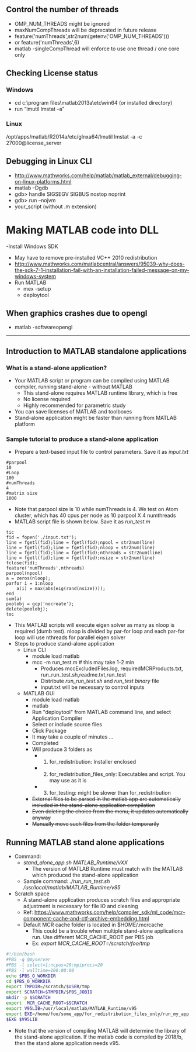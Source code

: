 ## Control the number of threads
- OMP_NUM_THREADS might be ignored
- maxNumCompThreads will be deprecated in future release
- feature('numThreads',str2num(getenv('OMP_NUM_THREADS')))
- or  feature('numThreads',6)
- matlab -singleCompThread will enforce to use one thread / one core only

## Checking License status
### Windows
- cd c:\program files\matlab2013a\etc\win64 (or installed directory)
- run “lmutil lmstat –a”
### Linux
/opt/apps/matlab/R2014a/etc/glnxa64/lmutil lmstat -a -c 27000@license_server

## Debugging in Linux CLI
- http://www.mathworks.com/help/matlab/matlab_external/debugging-on-linux-platforms.html
- matlab –Dgdb
- gdb> handle SIGSEGV SIGBUS nostop noprint 
- gdb> run –nojvm
- your_script (without .m extension)

# Making MATLAB code into DLL
-Install Windows SDK
  - May have to remove pre-installed VC++ 2010 redistribution
  - http://www.mathworks.com/matlabcentral/answers/95039-why-does-the-sdk-7-1-installation-fail-with-an-installation-failed-message-on-my-windows-system
- Run MATLAB
  - mex -setup
  - deploytool

## When graphics crashes due to opengl
- matlab -softwareopengl

<hr>

## Introduction to MATLAB standalone applications
### What is a stand-alone application?
- Your MATLAB script or program can be compiled using MATLAB compiler, running stand-alone - without MATLAB
	- This stand-alone requires MATLAB runtime library, which is free
	- No license required
	- Highly recommended for parametric study
- You can save licenses of MATLAB and toolboxes
- Stand-alone application might be faster than running from MATLAB platform

### Sample tutorial to produce a stand-alone application
- Prepare a text-based input file to control parameters. Save it as *input.txt*
```
#parpool
10
#Loop
100
#numThreads
4
#matrix size
1000
```
- Note that parpool size is 10 while numThreads is 4. We test on Atom cluster, which has 40 cpus per node as 10 parpool X 4 numthreads
- MATLAB script file is shown below. Save it as *run_test.m*
```
tic
fid = fopen('./input.txt');
line = fgetl(fid);line = fgetl(fid);npool = str2num(line)
line = fgetl(fid);line = fgetl(fid);nloop = str2num(line)
line = fgetl(fid);line = fgetl(fid);nthreads = str2num(line)
line = fgetl(fid);line = fgetl(fid);nsize = str2num(line)
fclose(fid);
feature('numThreads',nthreads)
parpool(npool)
a = zeros(nloop);
parfor i = 1:nloop
    a(i) = max(abs(eig(rand(nsize))));
end
sum(a)
poolobj = gcp('nocreate');
delete(poolobj);
toc
```
- This MATLAB scripts will execute eigen solver as many as nloop is required (dumb test). nloop is divided by par-for loop and each par-for loop will use nthreads for parallel eigen solver
- Steps to produce stand-alone application
	- Linux CLI
		- module load matlab
		- mcc -m run_test.m # this may take 1-2 min
			- Produces mccExcludedFiles.log, requiredMCRProducts.txt, run_run_test.sh,readme.txt,run_test
			- Distribute *run_run_test.sh* and *run_test binary* file
			- input.txt will be necessary to control inputs
	- MATLAB GUI
		- module load matlab
		- matlab
		- Run "deploytool" from MATLAB command line, and select Application Compiler
        - Select or include source files
        - Click Package
        - It may take a couple of minutes ...
        - Completed
        - Will produce 3 folders as 
        	- 1) for_redistribution: Installer enclosed
            - 2) for_redistribution_files_only: Executables and script. You may use as it is
            - 3) for_testing: might be slower than for_redistribution
		- ~~External files to be parsed in the matlab app are automatically included in the stand-alone application compilation~~
		- ~~Even deleting the choice from the menu, it updates automatically anyway~~
		- ~~Manually move such files from the folder temporarily~~

## Running MATLAB stand alone applications
- Command: 
	- *stand_alone_app.sh MATLAB_Runtime/vXX*
		- The version of MATLAB Runtime must match with the MATLAB which produced the stand-alone application
	- Sample command: *./run_run_test.sh /usr/local/matlab/MATLAB_Runtime/v95*
- Scratch space
	- A stand-alone application produces scratch files and appropriate adjustment is necessary for file IO and cleaning
	- Ref: https://www.mathworks.com/help/compiler_sdk/ml_code/mcr-component-cache-and-ctf-archive-embedding.html
	- Default MCR cache folder is located in $HOME/.mcrcache
    	- This could be a trouble when multiple stand-alone applications run. Use different MCR_CACHE_ROOT per PBS job
    	- Ex: *export MCR_CACHE_ROOT=/scratch/foo/tmp*
```bash
#!/bin/bash
#PBS -q @myserver
#PBS -l select=1:ncpus=20:mpiprocs=20
#PBS -l walltime=100:00:00
echo $PBS_O_WORKDIR
cd $PBS_O_WORKDIR
export TMPDIR=/scratch/$USER/tmp 
export SCRATCH=$TMPDIR/$PBS_JOBID
mkdir -p $SCRATCH
export  MCR_CACHE_ROOT=$SCRATCH
export V95LIB=/usr/local/matlab/MATLAB_Runtime/v95
export EXE=/home/foo/some_app/for_redistribution_files_only/run_my_app.sh 
$EXE $V95LIB  
```
- Note that the version of compiling MATLAB will determine the library of the stand-alone application. If the matlab code is compiled by 2018/b, then the stand alone application needs v95.
